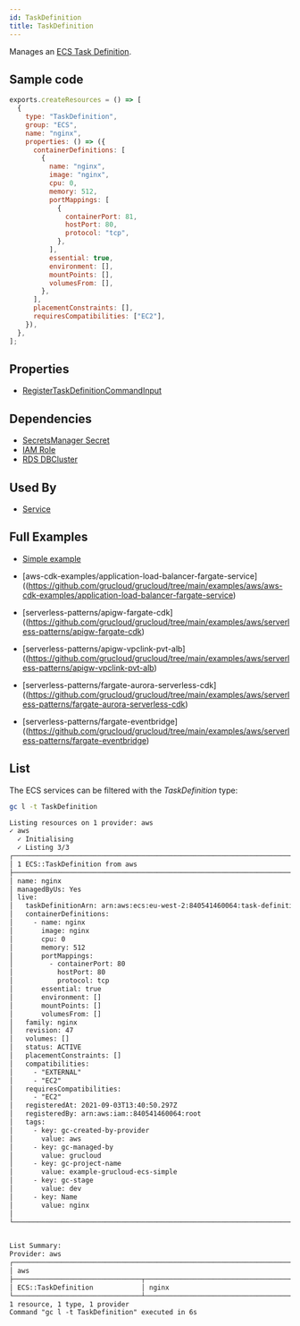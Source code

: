 ```yaml
---
id: TaskDefinition
title: TaskDefinition
---
```


Manages an [ECS Task Definition](https://console.aws.amazon.com/ecs/home?#/taskDefinitions).

## Sample code

```js
exports.createResources = () => [
  {
    type: "TaskDefinition",
    group: "ECS",
    name: "nginx",
    properties: () => ({
      containerDefinitions: [
        {
          name: "nginx",
          image: "nginx",
          cpu: 0,
          memory: 512,
          portMappings: [
            {
              containerPort: 81,
              hostPort: 80,
              protocol: "tcp",
            },
          ],
          essential: true,
          environment: [],
          mountPoints: [],
          volumesFrom: [],
        },
      ],
      placementConstraints: [],
      requiresCompatibilities: ["EC2"],
    }),
  },
];
```

## Properties

- [RegisterTaskDefinitionCommandInput](https://docs.aws.amazon.com/AWSJavaScriptSDK/v3/latest/clients/client-ecs/interfaces/registertaskdefinitioncommandinput.html)

## Dependencies

- [SecretsManager Secret](../SecretsManager/Secret.md)
- [IAM Role](../IAM/Role.md)
- [RDS DBCluster](../RDS/DBCluster.md)

## Used By

- [Service](./Service.md)

## Full Examples

- [Simple example](https://github.com/grucloud/grucloud/tree/main/examples/aws/ECS/ecs-simple)

- [aws-cdk-examples/application-load-balancer-fargate-service]((https://github.com/grucloud/grucloud/tree/main/examples/aws/aws-cdk-examples/application-load-balancer-fargate-service)

- [serverless-patterns/apigw-fargate-cdk]((https://github.com/grucloud/grucloud/tree/main/examples/aws/serverless-patterns/apigw-fargate-cdk)

- [serverless-patterns/apigw-vpclink-pvt-alb]((https://github.com/grucloud/grucloud/tree/main/examples/aws/serverless-patterns/apigw-vpclink-pvt-alb)

- [serverless-patterns/fargate-aurora-serverless-cdk]((https://github.com/grucloud/grucloud/tree/main/examples/aws/serverless-patterns/fargate-aurora-serverless-cdk)

- [serverless-patterns/fargate-eventbridge]((https://github.com/grucloud/grucloud/tree/main/examples/aws/serverless-patterns/fargate-eventbridge)

## List

The ECS services can be filtered with the _TaskDefinition_ type:

```sh
gc l -t TaskDefinition
```

```txt
Listing resources on 1 provider: aws
✓ aws
  ✓ Initialising
  ✓ Listing 3/3
┌───────────────────────────────────────────────────────────────────────────────┐
│ 1 ECS::TaskDefinition from aws                                                │
├───────────────────────────────────────────────────────────────────────────────┤
│ name: nginx                                                                   │
│ managedByUs: Yes                                                              │
│ live:                                                                         │
│   taskDefinitionArn: arn:aws:ecs:eu-west-2:840541460064:task-definition/ngin… │
│   containerDefinitions:                                                       │
│     - name: nginx                                                             │
│       image: nginx                                                            │
│       cpu: 0                                                                  │
│       memory: 512                                                             │
│       portMappings:                                                           │
│         - containerPort: 80                                                   │
│           hostPort: 80                                                        │
│           protocol: tcp                                                       │
│       essential: true                                                         │
│       environment: []                                                         │
│       mountPoints: []                                                         │
│       volumesFrom: []                                                         │
│   family: nginx                                                               │
│   revision: 47                                                                │
│   volumes: []                                                                 │
│   status: ACTIVE                                                              │
│   placementConstraints: []                                                    │
│   compatibilities:                                                            │
│     - "EXTERNAL"                                                              │
│     - "EC2"                                                                   │
│   requiresCompatibilities:                                                    │
│     - "EC2"                                                                   │
│   registeredAt: 2021-09-03T13:40:50.297Z                                      │
│   registeredBy: arn:aws:iam::840541460064:root                                │
│   tags:                                                                       │
│     - key: gc-created-by-provider                                             │
│       value: aws                                                              │
│     - key: gc-managed-by                                                      │
│       value: grucloud                                                         │
│     - key: gc-project-name                                                    │
│       value: example-grucloud-ecs-simple                                      │
│     - key: gc-stage                                                           │
│       value: dev                                                              │
│     - key: Name                                                               │
│       value: nginx                                                            │
│                                                                               │
└───────────────────────────────────────────────────────────────────────────────┘


List Summary:
Provider: aws
┌──────────────────────────────────────────────────────────────────────────┐
│ aws                                                                      │
├────────────────────────────────┬─────────────────────────────────────────┤
│ ECS::TaskDefinition            │ nginx                                   │
└────────────────────────────────┴─────────────────────────────────────────┘
1 resource, 1 type, 1 provider
Command "gc l -t TaskDefinition" executed in 6s
```
